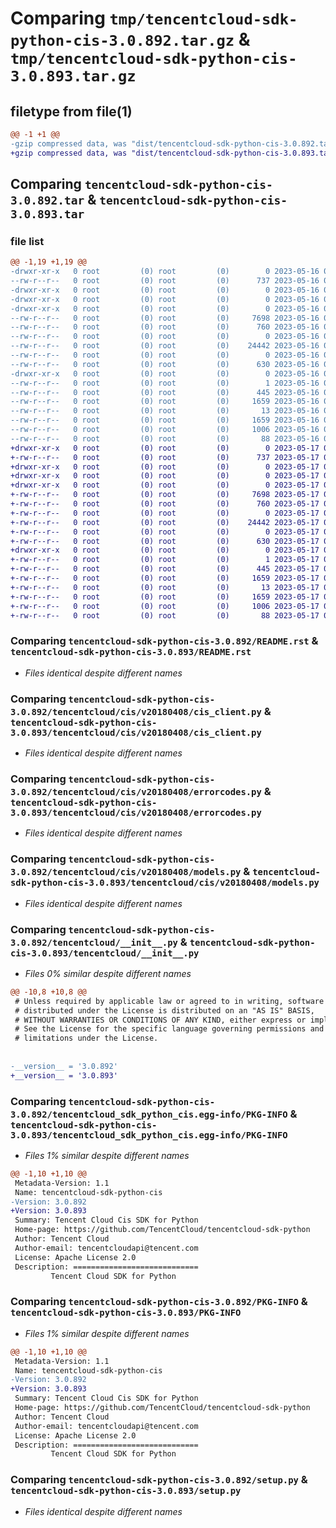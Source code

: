 # Comparing `tmp/tencentcloud-sdk-python-cis-3.0.892.tar.gz` & `tmp/tencentcloud-sdk-python-cis-3.0.893.tar.gz`

## filetype from file(1)

```diff
@@ -1 +1 @@
-gzip compressed data, was "dist/tencentcloud-sdk-python-cis-3.0.892.tar", last modified: Tue May 16 00:32:07 2023, max compression
+gzip compressed data, was "dist/tencentcloud-sdk-python-cis-3.0.893.tar", last modified: Wed May 17 03:26:38 2023, max compression
```

## Comparing `tencentcloud-sdk-python-cis-3.0.892.tar` & `tencentcloud-sdk-python-cis-3.0.893.tar`

### file list

```diff
@@ -1,19 +1,19 @@
-drwxr-xr-x   0 root         (0) root         (0)        0 2023-05-16 00:32:07.000000 tencentcloud-sdk-python-cis-3.0.892/
--rw-r--r--   0 root         (0) root         (0)      737 2023-05-16 00:32:07.000000 tencentcloud-sdk-python-cis-3.0.892/README.rst
-drwxr-xr-x   0 root         (0) root         (0)        0 2023-05-16 00:32:07.000000 tencentcloud-sdk-python-cis-3.0.892/tencentcloud/
-drwxr-xr-x   0 root         (0) root         (0)        0 2023-05-16 00:32:07.000000 tencentcloud-sdk-python-cis-3.0.892/tencentcloud/cis/
-drwxr-xr-x   0 root         (0) root         (0)        0 2023-05-16 00:32:07.000000 tencentcloud-sdk-python-cis-3.0.892/tencentcloud/cis/v20180408/
--rw-r--r--   0 root         (0) root         (0)     7698 2023-05-16 00:32:07.000000 tencentcloud-sdk-python-cis-3.0.892/tencentcloud/cis/v20180408/cis_client.py
--rw-r--r--   0 root         (0) root         (0)      760 2023-05-16 00:32:07.000000 tencentcloud-sdk-python-cis-3.0.892/tencentcloud/cis/v20180408/errorcodes.py
--rw-r--r--   0 root         (0) root         (0)        0 2023-05-16 00:32:07.000000 tencentcloud-sdk-python-cis-3.0.892/tencentcloud/cis/v20180408/__init__.py
--rw-r--r--   0 root         (0) root         (0)    24442 2023-05-16 00:32:07.000000 tencentcloud-sdk-python-cis-3.0.892/tencentcloud/cis/v20180408/models.py
--rw-r--r--   0 root         (0) root         (0)        0 2023-05-16 00:32:07.000000 tencentcloud-sdk-python-cis-3.0.892/tencentcloud/cis/__init__.py
--rw-r--r--   0 root         (0) root         (0)      630 2023-05-16 00:32:07.000000 tencentcloud-sdk-python-cis-3.0.892/tencentcloud/__init__.py
-drwxr-xr-x   0 root         (0) root         (0)        0 2023-05-16 00:32:07.000000 tencentcloud-sdk-python-cis-3.0.892/tencentcloud_sdk_python_cis.egg-info/
--rw-r--r--   0 root         (0) root         (0)        1 2023-05-16 00:32:07.000000 tencentcloud-sdk-python-cis-3.0.892/tencentcloud_sdk_python_cis.egg-info/dependency_links.txt
--rw-r--r--   0 root         (0) root         (0)      445 2023-05-16 00:32:07.000000 tencentcloud-sdk-python-cis-3.0.892/tencentcloud_sdk_python_cis.egg-info/SOURCES.txt
--rw-r--r--   0 root         (0) root         (0)     1659 2023-05-16 00:32:07.000000 tencentcloud-sdk-python-cis-3.0.892/tencentcloud_sdk_python_cis.egg-info/PKG-INFO
--rw-r--r--   0 root         (0) root         (0)       13 2023-05-16 00:32:07.000000 tencentcloud-sdk-python-cis-3.0.892/tencentcloud_sdk_python_cis.egg-info/top_level.txt
--rw-r--r--   0 root         (0) root         (0)     1659 2023-05-16 00:32:07.000000 tencentcloud-sdk-python-cis-3.0.892/PKG-INFO
--rw-r--r--   0 root         (0) root         (0)     1006 2023-05-16 00:32:07.000000 tencentcloud-sdk-python-cis-3.0.892/setup.py
--rw-r--r--   0 root         (0) root         (0)       88 2023-05-16 00:32:07.000000 tencentcloud-sdk-python-cis-3.0.892/setup.cfg
+drwxr-xr-x   0 root         (0) root         (0)        0 2023-05-17 03:26:38.000000 tencentcloud-sdk-python-cis-3.0.893/
+-rw-r--r--   0 root         (0) root         (0)      737 2023-05-17 03:26:38.000000 tencentcloud-sdk-python-cis-3.0.893/README.rst
+drwxr-xr-x   0 root         (0) root         (0)        0 2023-05-17 03:26:38.000000 tencentcloud-sdk-python-cis-3.0.893/tencentcloud/
+drwxr-xr-x   0 root         (0) root         (0)        0 2023-05-17 03:26:38.000000 tencentcloud-sdk-python-cis-3.0.893/tencentcloud/cis/
+drwxr-xr-x   0 root         (0) root         (0)        0 2023-05-17 03:26:38.000000 tencentcloud-sdk-python-cis-3.0.893/tencentcloud/cis/v20180408/
+-rw-r--r--   0 root         (0) root         (0)     7698 2023-05-17 03:26:38.000000 tencentcloud-sdk-python-cis-3.0.893/tencentcloud/cis/v20180408/cis_client.py
+-rw-r--r--   0 root         (0) root         (0)      760 2023-05-17 03:26:38.000000 tencentcloud-sdk-python-cis-3.0.893/tencentcloud/cis/v20180408/errorcodes.py
+-rw-r--r--   0 root         (0) root         (0)        0 2023-05-17 03:26:38.000000 tencentcloud-sdk-python-cis-3.0.893/tencentcloud/cis/v20180408/__init__.py
+-rw-r--r--   0 root         (0) root         (0)    24442 2023-05-17 03:26:38.000000 tencentcloud-sdk-python-cis-3.0.893/tencentcloud/cis/v20180408/models.py
+-rw-r--r--   0 root         (0) root         (0)        0 2023-05-17 03:26:38.000000 tencentcloud-sdk-python-cis-3.0.893/tencentcloud/cis/__init__.py
+-rw-r--r--   0 root         (0) root         (0)      630 2023-05-17 03:26:38.000000 tencentcloud-sdk-python-cis-3.0.893/tencentcloud/__init__.py
+drwxr-xr-x   0 root         (0) root         (0)        0 2023-05-17 03:26:38.000000 tencentcloud-sdk-python-cis-3.0.893/tencentcloud_sdk_python_cis.egg-info/
+-rw-r--r--   0 root         (0) root         (0)        1 2023-05-17 03:26:38.000000 tencentcloud-sdk-python-cis-3.0.893/tencentcloud_sdk_python_cis.egg-info/dependency_links.txt
+-rw-r--r--   0 root         (0) root         (0)      445 2023-05-17 03:26:38.000000 tencentcloud-sdk-python-cis-3.0.893/tencentcloud_sdk_python_cis.egg-info/SOURCES.txt
+-rw-r--r--   0 root         (0) root         (0)     1659 2023-05-17 03:26:38.000000 tencentcloud-sdk-python-cis-3.0.893/tencentcloud_sdk_python_cis.egg-info/PKG-INFO
+-rw-r--r--   0 root         (0) root         (0)       13 2023-05-17 03:26:38.000000 tencentcloud-sdk-python-cis-3.0.893/tencentcloud_sdk_python_cis.egg-info/top_level.txt
+-rw-r--r--   0 root         (0) root         (0)     1659 2023-05-17 03:26:38.000000 tencentcloud-sdk-python-cis-3.0.893/PKG-INFO
+-rw-r--r--   0 root         (0) root         (0)     1006 2023-05-17 03:26:38.000000 tencentcloud-sdk-python-cis-3.0.893/setup.py
+-rw-r--r--   0 root         (0) root         (0)       88 2023-05-17 03:26:38.000000 tencentcloud-sdk-python-cis-3.0.893/setup.cfg
```

### Comparing `tencentcloud-sdk-python-cis-3.0.892/README.rst` & `tencentcloud-sdk-python-cis-3.0.893/README.rst`

 * *Files identical despite different names*

### Comparing `tencentcloud-sdk-python-cis-3.0.892/tencentcloud/cis/v20180408/cis_client.py` & `tencentcloud-sdk-python-cis-3.0.893/tencentcloud/cis/v20180408/cis_client.py`

 * *Files identical despite different names*

### Comparing `tencentcloud-sdk-python-cis-3.0.892/tencentcloud/cis/v20180408/errorcodes.py` & `tencentcloud-sdk-python-cis-3.0.893/tencentcloud/cis/v20180408/errorcodes.py`

 * *Files identical despite different names*

### Comparing `tencentcloud-sdk-python-cis-3.0.892/tencentcloud/cis/v20180408/models.py` & `tencentcloud-sdk-python-cis-3.0.893/tencentcloud/cis/v20180408/models.py`

 * *Files identical despite different names*

### Comparing `tencentcloud-sdk-python-cis-3.0.892/tencentcloud/__init__.py` & `tencentcloud-sdk-python-cis-3.0.893/tencentcloud/__init__.py`

 * *Files 0% similar despite different names*

```diff
@@ -10,8 +10,8 @@
 # Unless required by applicable law or agreed to in writing, software
 # distributed under the License is distributed on an "AS IS" BASIS,
 # WITHOUT WARRANTIES OR CONDITIONS OF ANY KIND, either express or implied.
 # See the License for the specific language governing permissions and
 # limitations under the License.
 
 
-__version__ = '3.0.892'
+__version__ = '3.0.893'
```

### Comparing `tencentcloud-sdk-python-cis-3.0.892/tencentcloud_sdk_python_cis.egg-info/PKG-INFO` & `tencentcloud-sdk-python-cis-3.0.893/tencentcloud_sdk_python_cis.egg-info/PKG-INFO`

 * *Files 1% similar despite different names*

```diff
@@ -1,10 +1,10 @@
 Metadata-Version: 1.1
 Name: tencentcloud-sdk-python-cis
-Version: 3.0.892
+Version: 3.0.893
 Summary: Tencent Cloud Cis SDK for Python
 Home-page: https://github.com/TencentCloud/tencentcloud-sdk-python
 Author: Tencent Cloud
 Author-email: tencentcloudapi@tencent.com
 License: Apache License 2.0
 Description: ============================
         Tencent Cloud SDK for Python
```

### Comparing `tencentcloud-sdk-python-cis-3.0.892/PKG-INFO` & `tencentcloud-sdk-python-cis-3.0.893/PKG-INFO`

 * *Files 1% similar despite different names*

```diff
@@ -1,10 +1,10 @@
 Metadata-Version: 1.1
 Name: tencentcloud-sdk-python-cis
-Version: 3.0.892
+Version: 3.0.893
 Summary: Tencent Cloud Cis SDK for Python
 Home-page: https://github.com/TencentCloud/tencentcloud-sdk-python
 Author: Tencent Cloud
 Author-email: tencentcloudapi@tencent.com
 License: Apache License 2.0
 Description: ============================
         Tencent Cloud SDK for Python
```

### Comparing `tencentcloud-sdk-python-cis-3.0.892/setup.py` & `tencentcloud-sdk-python-cis-3.0.893/setup.py`

 * *Files identical despite different names*

